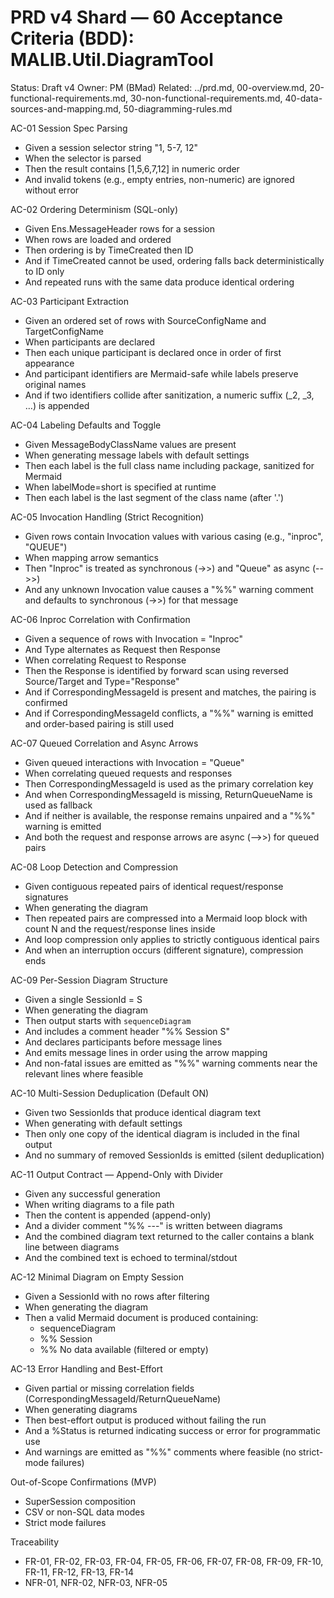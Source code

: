 # PRD v4 Shard — 60 Acceptance Criteria (BDD): MALIB.Util.DiagramTool

Status: Draft v4
Owner: PM (BMad)
Related: ../prd.md, 00-overview.md, 20-functional-requirements.md, 30-non-functional-requirements.md, 40-data-sources-and-mapping.md, 50-diagramming-rules.md

AC-01 Session Spec Parsing
- Given a session selector string "1, 5-7, 12"
- When the selector is parsed
- Then the result contains [1,5,6,7,12] in numeric order
- And invalid tokens (e.g., empty entries, non-numeric) are ignored without error

AC-02 Ordering Determinism (SQL-only)
- Given Ens.MessageHeader rows for a session
- When rows are loaded and ordered
- Then ordering is by TimeCreated then ID
- And if TimeCreated cannot be used, ordering falls back deterministically to ID only
- And repeated runs with the same data produce identical ordering

AC-03 Participant Extraction
- Given an ordered set of rows with SourceConfigName and TargetConfigName
- When participants are declared
- Then each unique participant is declared once in order of first appearance
- And participant identifiers are Mermaid-safe while labels preserve original names
- And if two identifiers collide after sanitization, a numeric suffix (_2, _3, …) is appended

AC-04 Labeling Defaults and Toggle
- Given MessageBodyClassName values are present
- When generating message labels with default settings
- Then each label is the full class name including package, sanitized for Mermaid
- When labelMode=short is specified at runtime
- Then each label is the last segment of the class name (after '.')

AC-05 Invocation Handling (Strict Recognition)
- Given rows contain Invocation values with various casing (e.g., "inproc", "QUEUE")
- When mapping arrow semantics
- Then "Inproc" is treated as synchronous (->>) and "Queue" as async (-->>)
- And any unknown Invocation value causes a "%%" warning comment and defaults to synchronous (->>) for that message

AC-06 Inproc Correlation with Confirmation
- Given a sequence of rows with Invocation = "Inproc"
- And Type alternates as Request then Response
- When correlating Request to Response
- Then the Response is identified by forward scan using reversed Source/Target and Type="Response"
- And if CorrespondingMessageId is present and matches, the pairing is confirmed
- And if CorrespondingMessageId conflicts, a "%%" warning is emitted and order-based pairing is still used

AC-07 Queued Correlation and Async Arrows
- Given queued interactions with Invocation = "Queue"
- When correlating queued requests and responses
- Then CorrespondingMessageId is used as the primary correlation key
- And when CorrespondingMessageId is missing, ReturnQueueName is used as fallback
- And if neither is available, the response remains unpaired and a "%%" warning is emitted
- And both the request and response arrows are async (-->>) for queued pairs

AC-08 Loop Detection and Compression
- Given contiguous repeated pairs of identical request/response signatures
- When generating the diagram
- Then repeated pairs are compressed into a Mermaid loop block with count N and the request/response lines inside
- And loop compression only applies to strictly contiguous identical pairs
- And when an interruption occurs (different signature), compression ends

AC-09 Per-Session Diagram Structure
- Given a single SessionId = S
- When generating the diagram
- Then output starts with `sequenceDiagram`
- And includes a comment header "%% Session S"
- And declares participants before message lines
- And emits message lines in order using the arrow mapping
- And non-fatal issues are emitted as "%%" warning comments near the relevant lines where feasible

AC-10 Multi-Session Deduplication (Default ON)
- Given two SessionIds that produce identical diagram text
- When generating with default settings
- Then only one copy of the identical diagram is included in the final output
- And no summary of removed SessionIds is emitted (silent deduplication)

AC-11 Output Contract — Append-Only with Divider
- Given any successful generation
- When writing diagrams to a file path
- Then the content is appended (append-only)
- And a divider comment "%% ---" is written between diagrams
- And the combined diagram text returned to the caller contains a blank line between diagrams
- And the combined text is echoed to terminal/stdout

AC-12 Minimal Diagram on Empty Session
- Given a SessionId with no rows after filtering
- When generating the diagram
- Then a valid Mermaid document is produced containing:
  - sequenceDiagram
  - %% Session <SessionId>
  - %% No data available (filtered or empty)

AC-13 Error Handling and Best-Effort
- Given partial or missing correlation fields (CorrespondingMessageId/ReturnQueueName)
- When generating diagrams
- Then best-effort output is produced without failing the run
- And a %Status is returned indicating success or error for programmatic use
- And warnings are emitted as "%%" comments where feasible (no strict-mode failures)

Out-of-Scope Confirmations (MVP)
- SuperSession composition
- CSV or non-SQL data modes
- Strict mode failures

Traceability
- FR-01, FR-02, FR-03, FR-04, FR-05, FR-06, FR-07, FR-08, FR-09, FR-10, FR-11, FR-12, FR-13, FR-14
- NFR-01, NFR-02, NFR-03, NFR-05
